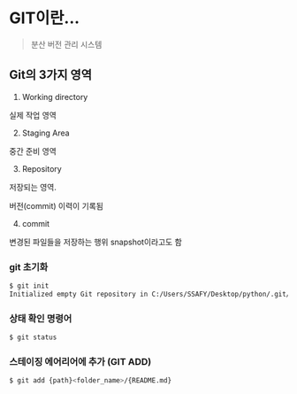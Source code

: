 # GIT이란...
> 분산 버전 관리 시스템

## Git의 3가지 영역
1. Working directory
<p>실제 작업 영역</p>

2. Staging Area
<p>중간 준비 영역</p>

3. Repository
<p>저장되는 영역.</p>
<p>버전(commit) 이력이 기록됨</p>

4. commit
<p>변경된 파일들을 저장하는 행위 snapshot이라고도 함</p>


### git 초기화
```bash
$ git init
Initialized empty Git repository in C:/Users/SSAFY/Desktop/python/.git/
```

### 상태 확인 명령어
```bash
$ git status
```

### 스테이징 에어리어에 추가 (GIT ADD)
```bash
$ git add {path}<folder_name>/{README.md}
```
